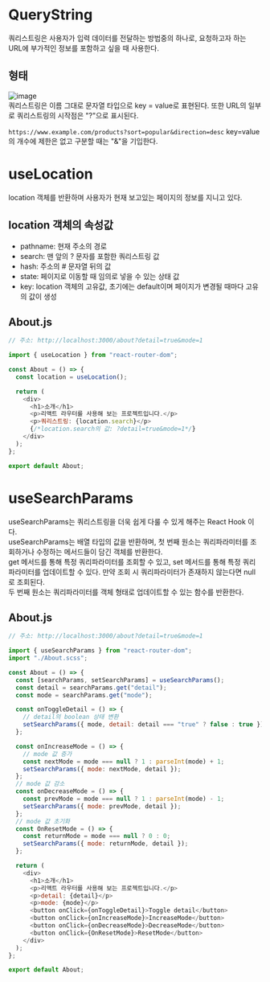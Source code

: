 # QueryString
쿼리스트링은 사용자가 입력 데이터를 전달하는 방법중의 하나로, 요청하고자 하는 URL에 부가적인 정보를 포함하고 싶을 때 사용한다.    

## 형태
![image](https://github.com/min9-530/TIL/assets/104071568/947149e0-8461-4769-913f-c508f3f901c7)  
쿼리스트링은 이름 그대로 문자열 타입으로 key = value로 표현된다. 또한 URL의 일부로 쿼리스트링의 시작점은 "?"으로 표시된다.  

``https://www.example.com/products?sort=popular&direction=desc``
key=value의 개수에 제한은 없고 구분할 때는 "&"을 기입한다.

# useLocation
location 객체를 반환하며 사용자가 현재 보고있는 페이지의 정보를 지니고 있다.  

## location 객체의 속성값
+ pathname: 현재 주소의 경로
+ search: 맨 앞의 ? 문자를 포함한 쿼리스트링 값
+ hash: 주소의 # 문자열 뒤의 값
+ state: 페이지로 이동할 때 임의로 넣을 수 있는 상태 값
+ key: location 객체의 고유값, 초기에는 default이며 페이지가 변경될 때마다 고유의 값이 생성

## About.js
```js
// 주소: http://localhost:3000/about?detail=true&mode=1

import { useLocation } from "react-router-dom";

const About = () => {
  const location = useLocation();

  return (
    <div>
      <h1>소개</h1>
      <p>리액트 라우터를 사용해 보는 프로젝트입니다.</p>
      <p>쿼리스트링: {location.search}</p>
      {/*location.search의 값: ?detail=true&mode=1*/}
    </div>
  );
};

export default About;
```

# useSearchParams
useSearchParams는 쿼리스트링을 더욱 쉽게 다룰 수 있게 해주는 React Hook 이다.  
useSearchParams는 배열 타입의 값을 반환하며, 첫 번째 원소는 쿼리파라미터를 조회하거나 수정하는 메서드들이 담긴 객체를 반환한다.  
get 메서드를 통해 특정 쿼리파라미터를 조회할 수 있고, set 메서드를 통해 특정 쿼리파라미터를 업데이트할 수 있다. 만약 조회 시 쿼리파라미터가 존재하지 않는다면 null로 조회된다.  
두 번째 원소는 쿼리파라미터를 객체 형태로 업데이트할 수 있는 함수를 반환한다.

## About.js
```js
// 주소: http://localhost:3000/about?detail=true&mode=1

import { useSearchParams } from "react-router-dom";
import "./About.scss";

const About = () => {
  const [searchParams, setSearchParams] = useSearchParams();
  const detail = searchParams.get("detail");
  const mode = searchParams.get("mode");

  const onToggleDetail = () => {
    // detail의 boolean 상태 변환
    setSearchParams({ mode, detail: detail === "true" ? false : true });
  };

  const onIncreaseMode = () => {
    // mode 값 증가
    const nextMode = mode === null ? 1 : parseInt(mode) + 1;
    setSearchParams({ mode: nextMode, detail });
  };
  // mode 값 감소
  const onDecreaseMode = () => {
    const prevMode = mode === null ? 1 : parseInt(mode) - 1;
    setSearchParams({ mode: prevMode, detail });
  };
  // mode 값 초기화
  const OnResetMode = () => {
    const returnMode = mode === null ? 0 : 0;
    setSearchParams({ mode: returnMode, detail });
  };

  return (
    <div>
      <h1>소개</h1>
      <p>리액트 라우터를 사용해 보는 프로젝트입니다.</p>
      <p>detail: {detail}</p>
      <p>mode: {mode}</p>
      <button onClick={onToggleDetail}>Toggle detail</button>
      <button onClick={onIncreaseMode}>IncreaseMode</button>
      <button onClick={onDecreaseMode}>DecreaseMode</button>
      <button onClick={OnResetMode}>ResetMode</button>
    </div>
  );
};

export default About;
```
